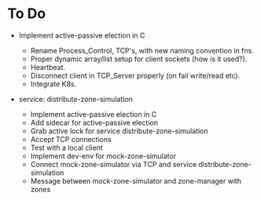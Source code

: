 # To Do

* Implement active-passive election in C
    * Rename Process_Control, TCP's, with new naming convention in fns.
    * Proper dynamic array/list setup for client sockets (how is it used?).
    * Heartbeat.
    * Disconnect client in TCP_Server properly (on fail write/read etc).
    * Integrate K8s.

* service: distribute-zone-simulation
    * Implement active-passive election in C
    * Add sidecar for active-passive election
    * Grab active lock for service distribute-zone-simulation
    * Accept TCP connections
    * Test with a local client
    * Implement dev-env for mock-zone-simulator
    * Connect mock-zone-simulator via TCP and service distribute-zone-simulation
    * Message between mock-zone-simulator and zone-manager with zones
